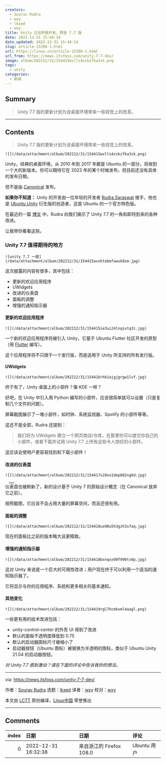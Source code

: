 ```yaml
---
creators:
  - Sourav Rudra
  - wxy
  - lkxed
  - wxy
title: Unity 正在积极开发，预告 7.7 版
date: 2022-12-31 15:44:14
date_updated: 2022-12-31 15:44:14
slug: article-15398-1.html
url: https://linux.cn/article-15398-1.html
url_from: https://news.itsfoss.com/unity-7-7-dev/
image: album/202212/31/154415wvlls4zskzfka3sk.png
tags:
  - unity
categories:
  - 新闻
---
```


## Summary

> Unity 7.7 版的更新计划为该桌面环境带来一些视觉上的改革。

***

<!-- more -->

## Contents

> 
> Unity 7.7 版的更新计划为该桌面环境带来一些视觉上的改革。
> 
> 
> 

`![](/data/attachment/album/202212/31/154415wvlls4zskzfka3sk.png)`

Unity，经典的桌面环境，从 2010 年到 2017 年都是 Ubuntu 的一部分，将收到一个大的新版本。你可以期待它在 2023 年的某个时候发布，但目前还没有具体的发布日期。

但不是由 [Canonical](https://canonical.com) 发布。

**如果你不知道：** Unity 的开发由一位年轻的开发者 [Rudra Saraswat](https://about.ruds.io) 接手，他也是 [Ubuntu Unity](https://ubuntuunity.org) 衍生版的创造者，这是 Ubuntu 的一个官方特色版。

在最近的一篇 [博文](https://unityd.org/unity-7-7-peek/) 中，Rudra 向我们揭示了 Unity 7.7 的一角和即将到来的各种改进。

让我带你看看这些。

### Unity 7.7 值得期待的地方

`![unity 7.7 一窥](/data/attachment/album/202212/31/154415avnktebmfawuk8zm.jpg)`

这次披露的内容有很多，其中包括：

* 更新的欢迎应用程序
* UWidgets
* 改进的仪表盘
* 面板的调整
* 增强的通知指示器

#### 更新的欢迎应用程序

`![](/data/attachment/album/202212/31/154415ie3ui24lnqiutq3i.jpg)`

一个新的欢迎应用程序将被引入 Unity，它基于 Ubuntu Flutter 社区开发的原型（用 [Flutter](https://flutter.dev) 编写）。

这个应用程序将不只限于一个发行版，而是适用于 Unity 所支持的所有发行版。

#### UWidgets

`![](/data/attachment/album/202212/31/154416rhb1ajgjgrgw1lvf.jpg)`

终于有了，Unity 桌面上的小部件？像 KDE 一样？

好吧，在 Unity 中引入用 Python 编写的小部件，应该很简单就可以设置（只是复制几个文件的问题）。

屏幕截图展示了一堆小部件，如时钟、系统监视器、Spotify 的小部件等等。

这还不是全部，Rudra 还提到：

> 
> 我们将为 UWidgets 建立一个网页商店/仓库，在那里你可以提交你自己的小部件，或者下载并试用 Unity 7.7 上所有这些令人惊叹的小部件。
> 
> 
> 

这应该会使用户更容易找到和下载小部件！

#### 改进的仪表盘

`![](/data/attachment/album/202212/31/154417x28xo1dep882ng6d.jpg)`

<ruby> 仪表盘 <rt>  Dash </rt></ruby>也被刷新了，新的设计基于 Unity 7 的原始设计概念（在 Canonical 放弃它之前）。

按照截图，它应该不会占用大量的屏幕空间，而且还很有用。

#### 面板的调整

`![](/data/attachment/album/202212/31/154418uo90u5h3gzh3x7aq.jpg)`

现在的面板比之前的版本略大且更精致。

#### 增强的通知指示器

`![](/data/attachment/album/202212/31/154418bxnqxx90f990tv0p.jpg)`

这对 Unity 来说是一个巨大的可用性改进；用户现在终于可以利用一个适当的通知指示器了。

它将显示与你的应用程序、系统和更多相关的基本通知。

#### 其他变化

`![](/data/attachment/album/202212/31/154419rgl7hcmkxml4aagl.png)`

一些更有用的技术改进包括：

* unity-control-center 的外壳 UI 得到了改进
* 默认的面板不透明度降低到 0.75
* 默认的启动器图标尺寸被缩小了
* 启动器按钮（Ubuntu 图标）被替换为半透明的图标，类似于 Ubuntu Unity 21.04 的启动器按钮。

*对 Unity 7.7 感到激动？请在下面的评论中告诉我你的想法。*

---

via: <https://news.itsfoss.com/unity-7-7-dev/>

作者：[Sourav Rudra](https://news.itsfoss.com/author/sourav/) 选题：[lkxed](https://github.com/lkxed) 译者：[wxy](https://github.com/wxy) 校对：[wxy](https://github.com/wxy)

本文由 [LCTT](https://github.com/LCTT/TranslateProject) 原创编译，[Linux中国](https://linux.cn/) 荣誉推出

***

## Comments

|   index | 日期                | 日期                                 | 评论               |
|--------:|:--------------------|:-------------------------------------|:-------------------|
|       0 | 2022-12-31 16:32:38 | 来自浙江的 Firefox 108.0|Ubuntu 用户 | 实话说，不怎么好看 |
